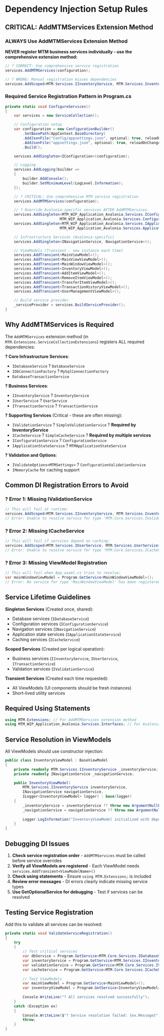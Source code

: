 # Dependency Injection Setup Rules

## **CRITICAL: AddMTMServices Extension Method**

### **ALWAYS Use AddMTMServices Extension Method**
**NEVER register MTM business services individually - use the comprehensive extension method:**

```csharp
// ? CORRECT: Use comprehensive service registration
services.AddMTMServices(configuration);

// ? WRONG: Manual registration misses dependencies
services.AddScoped<MTM.Services.IInventoryService, MTM.Services.InventoryService>(); // Missing IValidationService dependency!
```

### **Required Service Registration Pattern in Program.cs**
```csharp
private static void ConfigureServices()
{
    var services = new ServiceCollection();

    // Configuration setup
    var configuration = new ConfigurationBuilder()
        .SetBasePath(AppContext.BaseDirectory)
        .AddJsonFile("Config/appsettings.json", optional: true, reloadOnChange: true)
        .AddJsonFile("appsettings.json", optional: true, reloadOnChange: true)
        .Build();

    services.AddSingleton<IConfiguration>(configuration);

    // Logging
    services.AddLogging(builder =>
    {
        builder.AddConsole();
        builder.SetMinimumLevel(LogLevel.Information);
    });

    // ? CRITICAL: Use comprehensive MTM service registration
    services.AddMTMServices(configuration);

    // ? Override Avalonia-specific services AFTER AddMTMServices
    services.AddSingleton<MTM_WIP_Application_Avalonia.Services.IConfigurationService, 
                         MTM_WIP_Application_Avalonia.Services.ConfigurationService>();
    services.AddSingleton<MTM_WIP_Application_Avalonia.Services.IApplicationStateService, 
                         MTM_WIP_Application_Avalonia.Services.ApplicationStateService>();

    // Infrastructure Services (Avalonia-specific)
    services.AddSingleton<INavigationService, NavigationService>();

    // ViewModels (Transient - new instance each time)
    services.AddTransient<MainViewModel>();
    services.AddTransient<MainViewViewModel>();
    services.AddTransient<MainWindowViewModel>();
    services.AddTransient<InventoryViewModel>();
    services.AddTransient<AddItemViewModel>();
    services.AddTransient<RemoveItemViewModel>();
    services.AddTransient<TransferItemViewModel>();
    services.AddTransient<TransactionHistoryViewModel>();
    services.AddTransient<UserManagementViewModel>();

    // Build service provider
    _serviceProvider = services.BuildServiceProvider();
}
```

## **Why AddMTMServices is Required**

The `AddMTMServices` extension method (in `MTM.Extensions.ServiceCollectionExtensions`) registers ALL required dependencies:

**? Core Infrastructure Services**:
- `IDatabaseService` ? `DatabaseService`
- `IDbConnectionFactory` ? `MySqlConnectionFactory`
- `DatabaseTransactionService`

**? Business Services**:
- `IInventoryService` ? `InventoryService`
- `IUserService` ? `UserService`
- `ITransactionService` ? `TransactionService`

**? Supporting Services** (Critical - these are often missing):
- `IValidationService` ? `SimpleValidationService` ? **Required by InventoryService**
- `ICacheService` ? `SimpleCacheService` ? **Required by multiple services**
- `IConfigurationService` ? `ConfigurationService`
- `IApplicationStateService` ? `MTMApplicationStateService`

**? Validation and Options**:
- `IValidateOptions<MTMSettings>` ? `ConfigurationValidationService`
- `IMemoryCache` for caching support

## **Common DI Registration Errors to Avoid**

### ? **Error 1: Missing IValidationService**
```csharp
// This will fail at runtime:
services.AddScoped<MTM.Services.IInventoryService, MTM.Services.InventoryService>();
// Error: Unable to resolve service for type 'MTM.Core.Services.IValidationService'
```

### ? **Error 2: Missing ICacheService**
```csharp
// This will fail if services depend on caching:
services.AddScoped<MTM.Services.IUserService, MTM.Services.UserService>();
// Error: Unable to resolve service for type 'MTM.Core.Services.ICacheService'
```

### ? **Error 3: Missing ViewModel Registration**
```csharp
// This will fail when App.axaml.cs tries to resolve:
var mainWindowViewModel = Program.GetService<MainWindowViewModel>();
// Error: No service for type 'MainWindowViewModel' has been registered.
```

## **Service Lifetime Guidelines**

**Singleton Services** (Created once, shared):
- Database services (`IDatabaseService`)
- Configuration services (`IConfigurationService`)
- Navigation services (`INavigationService`)
- Application state services (`IApplicationStateService`)
- Caching services (`ICacheService`)

**Scoped Services** (Created per logical operation):
- Business services (`IInventoryService`, `IUserService`, `ITransactionService`)
- Validation services (`IValidationService`)

**Transient Services** (Created each time requested):
- All ViewModels (UI components should be fresh instances)
- Short-lived utility services

## **Required Using Statements**
```csharp
using MTM.Extensions; // For AddMTMServices extension method
using MTM_WIP_Application_Avalonia.Services.Interfaces; // For Avalonia-specific interfaces
```

## **Service Resolution in ViewModels**

All ViewModels should use constructor injection:

```csharp
public class InventoryViewModel : BaseViewModel
{
    private readonly MTM.Services.IInventoryService _inventoryService;
    private readonly INavigationService _navigationService;

    public InventoryViewModel(
        MTM.Services.IInventoryService inventoryService,
        INavigationService navigationService,
        ILogger<InventoryViewModel> logger) : base(logger)
    {
        _inventoryService = inventoryService ?? throw new ArgumentNullException(nameof(inventoryService));
        _navigationService = navigationService ?? throw new ArgumentNullException(nameof(navigationService));
        
        Logger.LogInformation("InventoryViewModel initialized with dependency injection");
    }
}
```

## **Debugging DI Issues**

1. **Check service registration order** - `AddMTMServices` must be called before service overrides
2. **Verify all ViewModels are registered** - Each ViewModel needs `services.AddTransient<ViewModelName>()`
3. **Check using statements** - Ensure `using MTM.Extensions;` is included
4. **Review error messages** - DI errors clearly indicate missing service types
5. **Use GetOptionalService for debugging** - Test if services can be resolved

## **Testing Service Registration**

Add this to validate all services can be resolved:

```csharp
private static void ValidateServiceRegistration()
{
    try
    {
        // Test critical services
        var dbService = Program.GetService<MTM.Core.Services.IDatabaseService>();
        var inventoryService = Program.GetService<MTM.Services.IInventoryService>();
        var validationService = Program.GetService<MTM.Core.Services.IValidationService>();
        var cacheService = Program.GetService<MTM.Core.Services.ICacheService>();
        
        // Test ViewModels
        var mainViewModel = Program.GetService<MainViewModel>();
        var inventoryViewModel = Program.GetService<InventoryViewModel>();
        
        Console.WriteLine("? All services resolved successfully");
    }
    catch (Exception ex)
    {
        Console.WriteLine($"? Service resolution failed: {ex.Message}");
        throw;
    }
}
```
